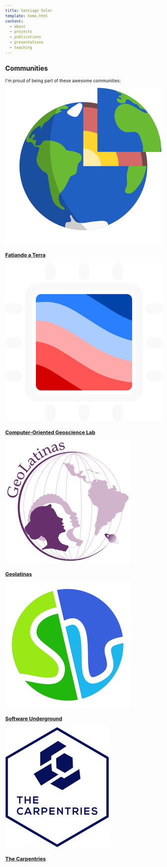 ```yaml
---
title: Santiago Soler
template: home.html
content:
  - about
  - projects
  - publications
  - presentations
  - teaching
---
```


<section>
<h2>Communities</h2>

<p>
I'm proud of being part of these awesome communities:
</p>

<div class="row justify-content-around">
    <div class="col-xl col-lg-4 col-md-6 community">
        <a href="https://www.fatiando.org">
            <img
                src="images/logos/fatiando-logo.png"
                alt="Logo of Fatiando a Terra"
            >
            <h3>Fatiando a Terra</h3>
        </a>
    </div>
    <div class="col-xl col-lg-4 col-md-6 community">
        <a href="https://www.compgeolab.org">
            <img
                src="images/logos/compgeolab-light.png"
                alt="Logo of the Computer-Oriented Geoscience Lab"
            >
            <h3>Computer-Oriented Geoscience Lab</h3>
        </a>
    </div>
    <div class="col-xl col-lg-4 col-md-6 community">
        <a href="https://geolatinas.weebly.com/">
            <img
                class="community-logo"
                src="images/logos/geolatinas-logo-overlay.png"
                alt="Logo of Geolatinas"
            >
            <h3>Geolatinas</h3>
        </a>
    </div>
    <div class="col-xl col-lg-4 col-md-6 community">
        <a href="https://softwareunderground.org/">
            <img
                class="community-logo"
                src="images/logos/swung.png"
                alt="Logo of Software Underground"
            >
            <h3>Software Underground</h3>
        </a>
    </div>
    <div class="col-xl col-lg-4 col-md-6 community">
        <a href="https://carpentries.org/">
            <img
                class="community-logo"
                src="images/logos/carpentries-hex-white.svg"
                alt="Logo of The Carpentries"
            >
            <h3>The Carpentries</h3>
        </a>
    </div>
</div>
</section>

